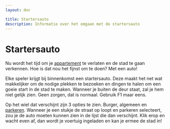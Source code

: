 ```yaml
---
layout: doc

title: Startersauto
description: Informatie over het omgaan met de startersauto
---
```


# Startersauto

Nu wordt het tijd om je [appartement](/appartement.md) te verlaten en de stad te gaan verkennen. Hoe is dat nou het fijnst om te doen? Met een auto!

Elke speler krijgt bij binnenkomst een startersauto. Deze maakt het net wat makkelijker om de nodige plekken te bezoeken en dingen te halen om een goeie start in de stad te maken. Wanneer je buiten de deur staat, zal je hem niet gelijk zien. Geen zorgen, dat is normaal. Gebruik F1 maar eens.

Op het wiel dat verschijnt zijn 3 opties te zien. Burger, algemeen en [parkeren](/parkeren.md). Wanneer je een stukje de straat op loopt en parkeren selecteert, zou je de auto moeten kunnen zien in de lijst die dan verschijnt. Klik erop en wacht even af, dan wordt je voertuig ingeladen en kan je ermee de stad in!